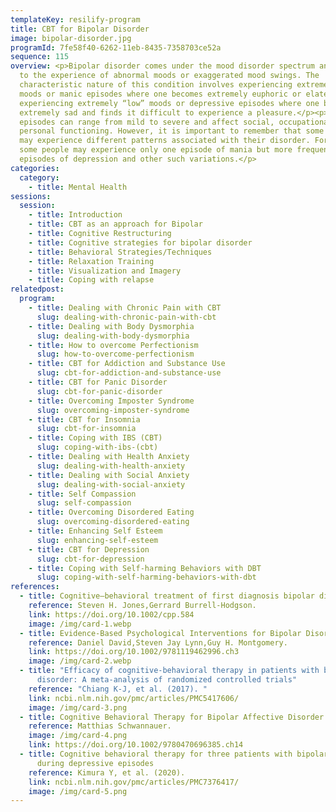 ```yaml
---
templateKey: resilify-program
title: CBT for Bipolar Disorder
image: bipolar-disorder.jpg
programId: 7fe58f40-6262-11eb-8435-7358703ce52a
sequence: 115
overview: <p>Bipolar disorder comes under the mood disorder spectrum and refers
  to the experience of abnormal moods or exaggerated mood swings. The
  characteristic nature of this condition involves experiencing extremely “high”
  moods or manic episodes where one becomes extremely euphoric or elated and
  experiencing extremely “low” moods or depressive episodes where one becomes
  extremely sad and finds it difficult to experience a pleasure.</p><p>These
  episodes can range from mild to severe and affect social, occupational and
  personal functioning. However, it is important to remember that some people
  may experience different patterns associated with their disorder. For example,
  some people may experience only one episode of mania but more frequent
  episodes of depression and other such variations.</p>
categories:
  category:
    - title: Mental Health
sessions:
  session:
    - title: Introduction
    - title: CBT as an approach for Bipolar
    - title: Cognitive Restructuring
    - title: Cognitive strategies for bipolar disorder
    - title: Behavioral Strategies/Techniques
    - title: Relaxation Training
    - title: Visualization and Imagery
    - title: Coping with relapse
relatedpost:
  program:
    - title: Dealing with Chronic Pain with CBT
      slug: dealing-with-chronic-pain-with-cbt
    - title: Dealing with Body Dysmorphia
      slug: dealing-with-body-dysmorphia
    - title: How to overcome Perfectionism
      slug: how-to-overcome-perfectionism
    - title: CBT for Addiction and Substance Use
      slug: cbt-for-addiction-and-substance-use
    - title: CBT for Panic Disorder
      slug: cbt-for-panic-disorder
    - title: Overcoming Imposter Syndrome
      slug: overcoming-imposter-syndrome
    - title: CBT for Insomnia
      slug: cbt-for-insomnia
    - title: Coping with IBS (CBT)
      slug: coping-with-ibs-(cbt)
    - title: Dealing with Health Anxiety
      slug: dealing-with-health-anxiety
    - title: Dealing with Social Anxiety
      slug: dealing-with-social-anxiety
    - title: Self Compassion
      slug: self-compassion
    - title: Overcoming Disordered Eating
      slug: overcoming-disordered-eating
    - title: Enhancing Self Esteem
      slug: enhancing-self-esteem
    - title: CBT for Depression
      slug: cbt-for-depression
    - title: Coping with Self-harming Behaviors with DBT
      slug: coping-with-self-harming-behaviors-with-dbt
references:
  - title: Cognitive–behavioral treatment of first diagnosis bipolar disorder
    reference: Steven H. Jones,Gerrard Burrell-Hodgson.
    link: https://doi.org/10.1002/cpp.584
    image: /img/card-1.webp
  - title: Evidence-Based Psychological Interventions for Bipolar Disorder
    reference: Daniel David,Steven Jay Lynn,Guy H. Montgomery.
    link: https://doi.org/10.1002/9781119462996.ch3
    image: /img/card-2.webp
  - title: "Efficacy of cognitive-behavioral therapy in patients with bipolar
      disorder: A meta-analysis of randomized controlled trials"
    reference: "Chiang K-J, et al. (2017). "
    link: ncbi.nlm.nih.gov/pmc/articles/PMC5417606/
    image: /img/card-3.png
  - title: Cognitive Behavioral Therapy for Bipolar Affective Disorder.
    reference: Matthias Schwannauer.
    image: /img/card-4.png
    link: https://doi.org/10.1002/9780470696385.ch14
  - title: Cognitive behavioral therapy for three patients with bipolar II disorder
      during depressive episodes
    reference: Kimura Y, et al. (2020).
    link: ncbi.nlm.nih.gov/pmc/articles/PMC7376417/
    image: /img/card-5.png
---
```

